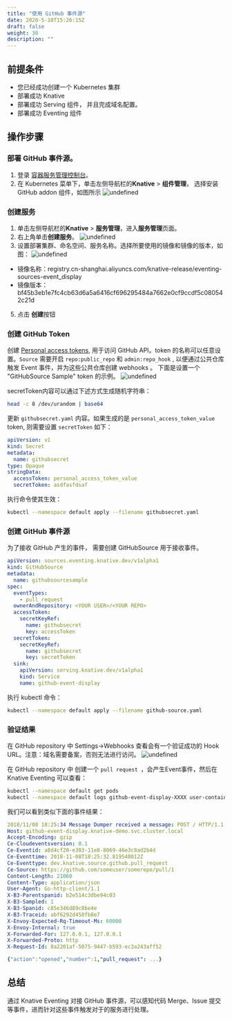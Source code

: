 ```yaml
---
title: "使用 GitHub 事件源"
date: 2020-5-10T15:26:15Z
draft: false
weight: 30
description: ""
---
```


## 前提条件
- 您已经成功创建一个 Kubernetes 集群
- 部署成功 Knative 
- 部署成功 Serving 组件， 并且完成域名配置。
- 部署成功 Eventing 组件

## 操作步骤 
### 部署 GitHub 事件源。
1. 登录 [容器服务管理控制台](https://cs.console.aliyun.com)。
2. 在 Kubernetes 菜单下，单击左侧导航栏的**Knative** > **组件管理**， 选择安装 GitHub addon 组件，如图所示
![undefined](https://intranetproxy.alipay.com/skylark/lark/0/2019/png/11378/1573028455914-6954cd0e-6610-4a99-b4f3-6ff2ec49fa87.png) 
### 创建服务
1. 单击左侧导航栏的**Knative** > **服务管理**，进入**服务管理**页面。
2. 右上角单击**创建服务**。
![undefined](https://intranetproxy.alipay.com/skylark/lark/0/2019/png/11378/1563760587315-3608203b-7efe-4bf2-a033-8dfd5c5d5c0f.png) 
4. 设置部署集群、命名空间、服务名称。选择所要使用的镜像和镜像的版本，如图：
![undefined](https://intranetproxy.alipay.com/skylark/lark/0/2019/png/11378/1566823432696-9f63d5cd-9091-4a9a-b72e-cfb2e4cd3430.png) 
- 镜像名称：registry.cn-shanghai.aliyuncs.com/knative-release/eventing-sources-event_display
- 镜像版本：bf45b3eb1e7fc4cb63d6a5a6416cf696295484a7662e0cf9ccdf5c080542c21d

5. 点击 **创建**按钮

### 创建 GitHub Token
创建 [Personal access tokens](https://github.com/settings/tokens), 用于访问 GitHub API。token 的名称可以任意设置。`Source` 需要开启 `repo:public_repo` 和 `admin:repo_hook` , 以便通过公共仓库触发 Event 事件，并为这些公共仓库创建 webhooks 。
下面是设置一个 "GitHubSource Sample" token 的示例。
![undefined](https://intranetproxy.alipay.com/skylark/lark/0/2019/png/11378/1559396080243-c86eccce-8094-44d1-83a8-bf05dda974f1.png) 

secretToken内容可以通过下述方式生成随机字符串：
```bash
head -c 8 /dev/urandom | base64
```

更新 `githubsecret.yaml` 内容。如果生成的是 `personal_access_token_value` token, 则需要设置 `secretToken` 如下：

```yaml
apiVersion: v1
kind: Secret
metadata:
  name: githubsecret
type: Opaque
stringData:
  accessToken: personal_access_token_value
  secretToken: asdfasfdsaf
```
执行命令使其生效：

```bash
kubectl --namespace default apply --filename githubsecret.yaml
```
### 创建 GitHub 事件源
为了接收 GitHub 产生的事件， 需要创建 GitHubSource 用于接收事件。

```yaml
apiVersion: sources.eventing.knative.dev/v1alpha1
kind: GitHubSource
metadata:
  name: githubsourcesample
spec:
  eventTypes:
    - pull_request
  ownerAndRepository: <YOUR USER>/<YOUR REPO>
  accessToken:
    secretKeyRef:
      name: githubsecret
      key: accessToken
  secretToken:
    secretKeyRef:
      name: githubsecret
      key: secretToken
  sink:
    apiVersion: serving.knative.dev/v1alpha1
    kind: Service
    name: github-event-display
```
执行 kubectl 命令：

```bash
kubectl --namespace default apply --filename github-source.yaml
```

### 验证结果
在 GitHub repository 中 Settings->Webhooks 查看会有一个验证成功的 Hook URL。注意：域名需要备案，否则无法进行访问。
![undefined](https://intranetproxy.alipay.com/skylark/lark/0/2019/png/11378/1559455927328-28c67206-d122-45f0-beea-7f5417c6e940.png) 

在 GitHub repository 中 创建一个 `pull request `，会产生Event事件，然后在 Knative Eventing 可以查看：

```bash
kubectl --namespace default get pods
kubectl --namespace default logs github-event-display-XXXX user-container
```
我们可以看到类似下面的事件结果：

```yaml
2018/11/08 18:25:34 Message Dumper received a message: POST / HTTP/1.1
Host: github-event-display.knative-demo.svc.cluster.local
Accept-Encoding: gzip
Ce-Cloudeventsversion: 0.1
Ce-Eventid: a8d4cf20-e383-11e8-8069-46e3c8ad2b4d
Ce-Eventtime: 2018-11-08T18:25:32.819548012Z
Ce-Eventtype: dev.knative.source.github.pull_request
Ce-Source: https://github.com/someuser/somerepo/pull/1
Content-Length: 21060
Content-Type: application/json
User-Agent: Go-http-client/1.1
X-B3-Parentspanid: b2e514c3dbe94c03
X-B3-Sampled: 1
X-B3-Spanid: c85e346d89c8be4e
X-B3-Traceid: abf6292d458fb8e7
X-Envoy-Expected-Rq-Timeout-Ms: 60000
X-Envoy-Internal: true
X-Forwarded-For: 127.0.0.1, 127.0.0.1
X-Forwarded-Proto: http
X-Request-Id: 8a2201af-5075-9447-b593-ec3a243aff52

{"action":"opened","number":1,"pull_request": ...}
```
## 总结
通过 Knative Eventing 对接 GitHub 事件源，可以感知代码 Merge、Issue 提交等事件，进而针对这些事件触发对于的服务进行处理。
